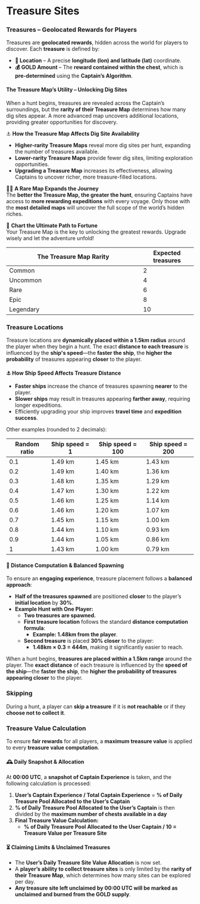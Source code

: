 # Treasure Sites

### **Treasures – Geolocated Rewards for Players**

Treasures are **geolocated rewards**, hidden across the world for players to discover. Each **treasure** is defined by:

* **📍 Location** – A precise **longitude (lon) and latitude (lat)** coordinate.
* **💰 GOLD Amount** – The **reward contained within the chest**, which is **pre-determined** using the **Captain’s Algorithm**.

#### **The Treasure Map’s Utility – Unlocking Dig Sites**

When a hunt begins, treasures are revealed across the Captain’s surroundings, but the **rarity of their Treasure Map** determines how many dig sites appear. A more advanced map uncovers additional locations, providing greater opportunities for discovery.

⚓ **How the Treasure Map Affects Dig Site Availability**

* **Higher-rarity Treasure Maps** reveal more dig sites per hunt, expanding the number of treasures available.
* **Lower-rarity Treasure Maps** provide fewer dig sites, limiting exploration opportunities.
* **Upgrading a Treasure Map** increases its effectiveness, allowing Captains to uncover richer, more treasure-filled locations.

🏴‍☠️ **A Rare Map Expands the Journey**\
The **better the Treasure Map, the greater the hunt**, ensuring Captains have access to **more rewarding expeditions** with every voyage. Only those with the **most detailed maps** will uncover the full scope of the world’s hidden riches.

🌊 **Chart the Ultimate Path to Fortune**\
Your Treasure Map is the key to unlocking the greatest rewards. Upgrade wisely and let the adventure unfold!

<table><thead><tr><th width="344">The Treasure Map Rarity</th><th>Expected treasures</th></tr></thead><tbody><tr><td>Common</td><td>2</td></tr><tr><td>Uncommon</td><td>4</td></tr><tr><td>Rare</td><td>6</td></tr><tr><td>Epic</td><td>8</td></tr><tr><td>Legendary</td><td>10</td></tr></tbody></table>

### **Treasure Locations**

Treasure locations are **dynamically placed within a 1.5km radius** around the player when they begin a hunt. The exact **distance to each treasure** is influenced by the **ship's speed**—the **faster the ship**, the **higher the probability** of treasures appearing **closer** to the player.

#### **⚓ How Ship Speed Affects Treasure Distance**

* **Faster ships** increase the chance of treasures spawning **nearer** to the player.
* **Slower ships** may result in treasures appearing **farther away**, requiring longer expeditions.
* Efficiently upgrading your ship improves **travel time** and **expedition success**.

Other examples (rounded to 2 decimals):

| Random ratio | Ship speed = 1 | Ship speed = 100 | Ship speed = 200 |
| ------------ | -------------- | ---------------- | ---------------- |
| 0.1          | 1.49 km        | 1.45 km          | 1.43 km          |
| 0.2          | 1.49 km        | 1.40 km          | 1.36 km          |
| 0.3          | 1.48 km        | 1.35 km          | 1.29 km          |
| 0.4          | 1.47 km        | 1.30 km          | 1.22 km          |
| 0.5          | 1.46 km        | 1.25 km          | 1.14 km          |
| 0.6          | 1.46 km        | 1.20 km          | 1.07 km          |
| 0.7          | 1.45 km        | 1.15 km          | 1.00 km          |
| 0.8          | 1.44 km        | 1.10 km          | 0.93 km          |
| 0.9          | 1.44 km        | 1.05 km          | 0.86 km          |
| 1            | 1.43 km        | 1.00 km          | 0.79 km          |

#### **📏 Distance Computation & Balanced Spawning**

To ensure an **engaging experience**, treasure placement follows a **balanced approach**:

* **Half of the treasures spawned** are positioned **closer** to the player’s **initial location** by **30%**.
* **Example Hunt with One Player:**
  * **Two treasures are spawned.**
  * **First treasure location** follows the standard **distance computation formula**:
    * **Example: 1.48km from the player**.
  * **Second treasure** is placed **30% closer** to the player:
    * **1.48km × 0.3 = 444m**, making it significantly easier to reach.

When a hunt begins, **treasures are placed within a 1.5km range** around the player. The **exact distance** of each treasure is influenced by the **speed of the ship**—the **faster the ship**, the **higher the probability of treasures appearing closer** to the player.



### **Skipping**

During a hunt, a player can **skip a treasure** if it is **not reachable** or if they **choose not to collect it**.

### **Treasure Value Calculation**

To ensure **fair rewards** for all players, a **maximum treasure value** is applied to every **treasure value computation**.

#### **🕰️ Daily Snapshot & Allocation**

At **00:00 UTC**, a **snapshot of Captain Experience** is taken, and the following calculation is processed:

1. **User’s Captain Experience / Total Captain Experience** = **% of Daily Treasure Pool Allocated to the User’s Captain**
2. **% of Daily Treasure Pool Allocated to the User’s Captain** is then divided by the **maximum number of chests available in a day**
3. **Final Treasure Value Calculation:**
   * **% of Daily Treasure Pool Allocated to the User Captain / 10 = Treasure Value per Treasure Site**

#### **⏳ Claiming Limits & Unclaimed Treasures**

* The **User’s Daily Treasure Site Value Allocation** is now set.
* A **player’s ability to collect treasure sites** is only limited by the **rarity of their Treasure Map**, which determines how many sites can be explored per day.
* **Any treasure site left unclaimed by 00:00 UTC will be marked as unclaimed and burned from the GOLD supply**.

